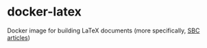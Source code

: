 # docker-latex

Docker image for building LaTeX documents (more specifically, [SBC articles](http://www.sbc.org.br/index.php?option=com_jdownloads&Itemid=195&task=view.download&cid=38))
